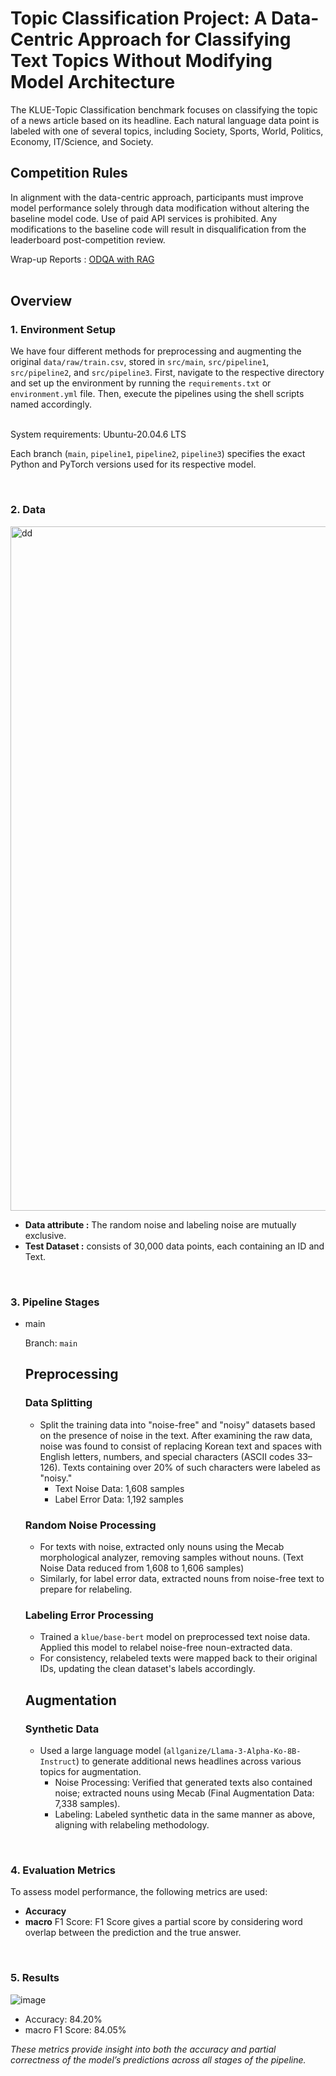 # Topic Classification Project: A Data-Centric Approach for Classifying Text Topics Without Modifying Model Architecture

The KLUE-Topic Classification benchmark focuses on classifying the topic of a news article based on its headline. Each natural language data point is labeled with one of several topics, including Society, Sports, World, Politics, Economy, IT/Science, and Society.

## Competition Rules

In alignment with the data-centric approach, participants must improve model performance solely through data modification without altering the baseline model code. Use of paid API services is prohibited. Any modifications to the baseline code will result in disqualification from the leaderboard post-competition review.

Wrap-up Reports : [ODQA with RAG](https://drive.google.com/drive/u/0/folders/19lW_Dohoj2oBXjuhOV6JOjhfx69MCznU)
<br>
<br>

## Overview

### 1. Environment Setup

We have four different methods for preprocessing and augmenting the original `data/raw/train.csv`, stored in `src/main`, `src/pipeline1`, `src/pipeline2`, and `src/pipeline3`. First, navigate to the respective directory and set up the environment by running the `requirements.txt` or `environment.yml` file. Then, execute the pipelines using the shell scripts named accordingly.

<br>
System requirements:
Ubuntu-20.04.6 LTS

Each branch (`main`, `pipeline1`, `pipeline2`, `pipeline3`) specifies the exact Python and PyTorch versions used for its respective model.

<br>

### 2. Data

<img width="1095" alt="dd" src="https://github.com/user-attachments/assets/1967ea1b-9eef-477b-ac05-81a7d8e145f3">

- **Data attribute :** The random noise and labeling noise are mutually exclusive.
- **Test Dataset :** consists of 30,000 data points, each containing an ID and Text.

<br>

### 3. Pipeline Stages

- main
    
    Branch: `main`
    
    ## Preprocessing
    
    ### Data Splitting
    
    - Split the training data into "noise-free" and "noisy" datasets based on the presence of noise in the text. After examining the raw data, noise was found to consist of replacing Korean text and spaces with English letters, numbers, and special characters (ASCII codes 33–126). Texts containing over 20% of such characters were labeled as "noisy."
        - Text Noise Data: 1,608 samples
        - Label Error Data: 1,192 samples
    
    ### Random Noise Processing
    
    - For texts with noise, extracted only nouns using the Mecab morphological analyzer, removing samples without nouns. (Text Noise Data reduced from 1,608 to 1,606 samples)
    - Similarly, for label error data, extracted nouns from noise-free text to prepare for relabeling.
    
    ### Labeling Error Processing
    
    - Trained a `klue/base-bert` model on preprocessed text noise data. Applied this model to relabel noise-free noun-extracted data.
    - For consistency, relabeled texts were mapped back to their original IDs, updating the clean dataset's labels accordingly.
    
    ## Augmentation
    
    ### Synthetic Data
    
    - Used a large language model (`allganize/Llama-3-Alpha-Ko-8B-Instruct`) to generate additional news headlines across various topics for augmentation.
        - Noise Processing: Verified that generated texts also contained noise; extracted nouns using Mecab (Final Augmentation Data: 7,338 samples).
        - Labeling: Labeled synthetic data in the same manner as above, aligning with relabeling methodology.

<br>

### 4. Evaluation Metrics

To assess model performance, the following metrics are used:

- **Accuracy**
- **macro** F1 Score:  F1 Score gives a partial score by considering word overlap between the prediction and the true answer.

<br>

### 5. Results

![image](https://github.com/user-attachments/assets/05f65884-ce0e-477d-bc57-84bedc092cbf)

- Accuracy: 84.20%
- macro F1 Score: 84.05%

*These metrics provide insight into both the accuracy and partial correctness of the model’s predictions across all stages of the pipeline.*
